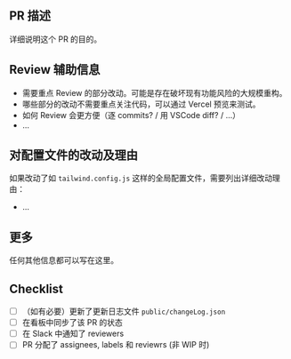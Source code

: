 ## PR 描述

详细说明这个 PR 的目的。

## Review 辅助信息

- 需要重点 Review 的部分改动。可能是存在破坏现有功能风险的大规模重构。
- 哪些部分的改动不需要重点关注代码，可以通过 Vercel 预览来测试。
- 如何 Review 会更方便（逐 commits? / 用 VSCode diff? / ...）
- ...

## 对配置文件的改动及理由

如果改动了如 `tailwind.config.js` 这样的全局配置文件，需要列出详细改动理由：

- ...

## 更多

任何其他信息都可以写在这里。

## Checklist

- [ ] （如有必要）更新了更新日志文件 `public/changeLog.json`
- [ ] 在看板中同步了该 PR 的状态
- [ ] 在 Slack 中通知了 reviewers
- [ ] PR 分配了 assignees, labels 和 reviewrs (非 WIP 时)
